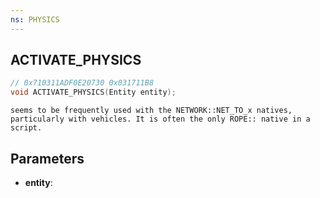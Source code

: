 ```yaml
---
ns: PHYSICS
---
```

## ACTIVATE_PHYSICS

```c
// 0x710311ADF0E20730 0x031711B8
void ACTIVATE_PHYSICS(Entity entity);
```

```
seems to be frequently used with the NETWORK::NET_TO_x natives, particularly with vehicles. It is often the only ROPE:: native in a script.  
```

## Parameters
* **entity**: 

